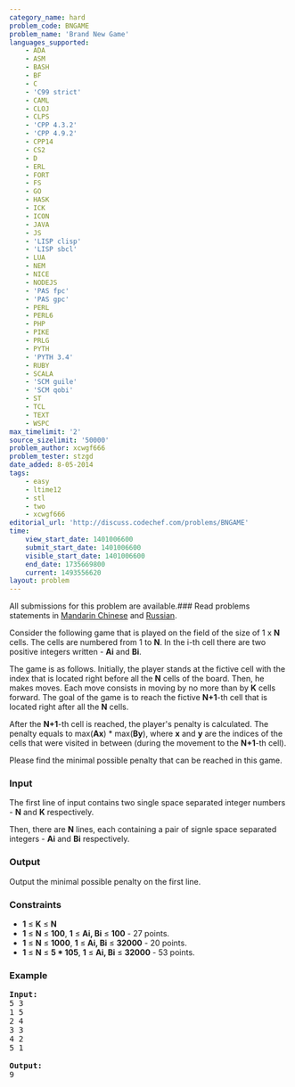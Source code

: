 ```yaml
---
category_name: hard
problem_code: BNGAME
problem_name: 'Brand New Game'
languages_supported:
    - ADA
    - ASM
    - BASH
    - BF
    - C
    - 'C99 strict'
    - CAML
    - CLOJ
    - CLPS
    - 'CPP 4.3.2'
    - 'CPP 4.9.2'
    - CPP14
    - CS2
    - D
    - ERL
    - FORT
    - FS
    - GO
    - HASK
    - ICK
    - ICON
    - JAVA
    - JS
    - 'LISP clisp'
    - 'LISP sbcl'
    - LUA
    - NEM
    - NICE
    - NODEJS
    - 'PAS fpc'
    - 'PAS gpc'
    - PERL
    - PERL6
    - PHP
    - PIKE
    - PRLG
    - PYTH
    - 'PYTH 3.4'
    - RUBY
    - SCALA
    - 'SCM guile'
    - 'SCM qobi'
    - ST
    - TCL
    - TEXT
    - WSPC
max_timelimit: '2'
source_sizelimit: '50000'
problem_author: xcwgf666
problem_tester: stzgd
date_added: 8-05-2014
tags:
    - easy
    - ltime12
    - stl
    - two
    - xcwgf666
editorial_url: 'http://discuss.codechef.com/problems/BNGAME'
time:
    view_start_date: 1401006600
    submit_start_date: 1401006600
    visible_start_date: 1401006600
    end_date: 1735669800
    current: 1493556620
layout: problem
---
```

All submissions for this problem are available.###  Read problems statements in [Mandarin Chinese](http://www.codechef.com/download/translated/LTIME12/mandarin/BNGAME.pdf) and [Russian](http://www.codechef.com/download/translated/LTIME12/russian/BNGAME.pdf).

Consider the following game that is played on the field of the size of 1 x **N** cells. The cells are numbered from 1 to **N**. In the i-th cell there are two positive integers written - **Ai** and **Bi**.

The game is as follows. Initially, the player stands at the fictive cell with the index  that is located right before all the **N** cells of the board. Then, he makes moves. Each move consists in moving by no more than by **K** cells forward. The goal of the game is to reach the fictive **N+1**-th cell that is located right after all the **N** cells.

After the **N+1**-th cell is reached, the player's penalty is calculated. The penalty equals to max(**Ax**) \* max(**By**), where **x** and **y** are the indices of the cells that were visited in between (during the movement to the **N+1**-th cell).

Please find the minimal possible penalty that can be reached in this game.

### Input

The first line of input contains two single space separated integer numbers - **N** and **K** respectively.

Then, there are **N** lines, each containing a pair of signle space separated integers - **Ai** and **Bi** respectively.

### Output

Output the minimal possible penalty on the first line.

### Constraints

- **1** ≤ **K** ≤ **N**
- **1** ≤ **N** ≤ **100**, **1** ≤ **Ai, Bi** ≤ **100** - 27 points.
- **1** ≤ **N** ≤ **1000**, **1** ≤ **Ai, Bi** ≤ **32000** - 20 points.
- **1** ≤ **N** ≤ **5 \* 105**, **1** ≤ **Ai, Bi** ≤ **32000** - 53 points.

### Example

<pre><b>Input:</b>
5 3
1 5
2 4
3 3
4 2
5 1

<b>Output:</b>
9

</pre>